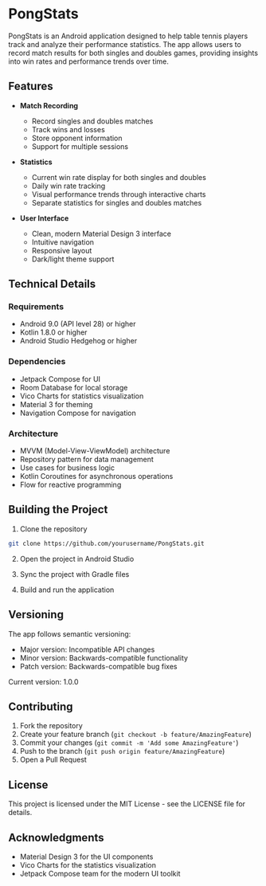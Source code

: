 # PongStats

PongStats is an Android application designed to help table tennis players track and analyze their performance statistics. The app allows users to record match results for both singles and doubles games, providing insights into win rates and performance trends over time.

## Features

- **Match Recording**
  - Record singles and doubles matches
  - Track wins and losses
  - Store opponent information
  - Support for multiple sessions

- **Statistics**
  - Current win rate display for both singles and doubles
  - Daily win rate tracking
  - Visual performance trends through interactive charts
  - Separate statistics for singles and doubles matches

- **User Interface**
  - Clean, modern Material Design 3 interface
  - Intuitive navigation
  - Responsive layout
  - Dark/light theme support

## Technical Details

### Requirements
- Android 9.0 (API level 28) or higher
- Kotlin 1.8.0 or higher
- Android Studio Hedgehog or higher

### Dependencies
- Jetpack Compose for UI
- Room Database for local storage
- Vico Charts for statistics visualization
- Material 3 for theming
- Navigation Compose for navigation

### Architecture
- MVVM (Model-View-ViewModel) architecture
- Repository pattern for data management
- Use cases for business logic
- Kotlin Coroutines for asynchronous operations
- Flow for reactive programming

## Building the Project

1. Clone the repository
```bash
git clone https://github.com/yourusername/PongStats.git
```

2. Open the project in Android Studio

3. Sync the project with Gradle files

4. Build and run the application

## Versioning

The app follows semantic versioning:
- Major version: Incompatible API changes
- Minor version: Backwards-compatible functionality
- Patch version: Backwards-compatible bug fixes

Current version: 1.0.0

## Contributing

1. Fork the repository
2. Create your feature branch (`git checkout -b feature/AmazingFeature`)
3. Commit your changes (`git commit -m 'Add some AmazingFeature'`)
4. Push to the branch (`git push origin feature/AmazingFeature`)
5. Open a Pull Request

## License

This project is licensed under the MIT License - see the LICENSE file for details.

## Acknowledgments

- Material Design 3 for the UI components
- Vico Charts for the statistics visualization
- Jetpack Compose team for the modern UI toolkit
